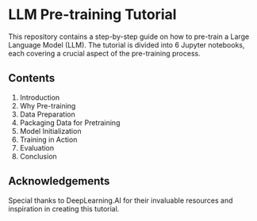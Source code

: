 # LLM Pre-training Tutorial

This repository contains a step-by-step guide on how to pre-train a Large Language Model (LLM). The tutorial is divided into 6 Jupyter notebooks, each covering a crucial aspect of the pre-training process.

## Contents

1. Introduction
2. Why Pre-training
3. Data Preparation
4. Packaging Data for Pretraining
5. Model Initialization
6. Training in Action
7. Evaluation
8. Conclusion

## Acknowledgements

Special thanks to DeepLearning.AI for their invaluable resources and inspiration in creating this tutorial.